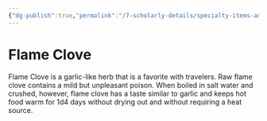 ```yaml
---
{"dg-publish":true,"permalink":"/7-scholarly-details/specialty-items-and-materials/plants-and-fungi/flame-clove/","noteIcon":""}
---
```


# Flame Clove

Flame Clove is a garlic-like herb that is a favorite with travelers. Raw flame clove contains a mild but unpleasant poison. When boiled in salt water and crushed, however, flame clove has a taste similar to garlic and keeps hot food warm for 1d4 days without drying out and without requiring a heat source.